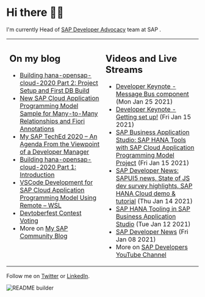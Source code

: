 
# Hi there 👋🏼

I'm currently Head of [SAP Developer Advocacy](https://developers.sap.com/) team at SAP .

<table><tr><td valign="top" width="50%">
 
## On my blog
- [Building hana-opensap-cloud-2020 Part 2: Project Setup and First DB Build](https://blogs.sap.com/?p=1258763) 
- [New SAP Cloud Application Programming Model Sample for Many-to-Many Relationships and Fiori Annotations](https://blogs.sap.com/2020/12/21/new-sap-cloud-application-programming-model-sample-for-many-to-many-relationships-and-fiori-annotations/) 
- [My SAP TechEd 2020 – An Agenda From the Viewpoint of a Developer Manager](https://blogs.sap.com/2020/11/13/my-sap-teched-2020-an-agenda-from-the-viewpoint-of-a-developer-manager/) 
- [Building hana-opensap-cloud-2020 Part 1: Introduction](https://blogs.sap.com/?p=1219900) 
- [VSCode Development for SAP Cloud Application Programming Model Using Remote – WSL](https://blogs.sap.com/2020/11/10/vscode-development-for-sap-cloud-application-programming-model-using-remote-wsl/) 
- [Devtoberfest Contest Voting](https://blogs.sap.com/2020/11/09/devtoberfest-contest-voting/) 
- More on [My SAP Community Blog](https://people.sap.com/thomas.jung#content:blogposts)
</td>
  
<td valign="top" width="50%">
  
## Videos and Live Streams
- [Developer Keynote - Message Bus component](https://www.youtube.com/watch?v=0-b-V5vd14Y) (Mon Jan 25 2021)
- [Developer Keynote - Getting set up!](https://www.youtube.com/watch?v=9Q-84fxe0Jg) (Fri Jan 15 2021)
- [SAP Business Application Studio: SAP HANA Tools with SAP Cloud Application Programming Model Project](https://www.youtube.com/watch?v=nPES1Sf9afM) (Fri Jan 15 2021)
- [SAP Developer News: SAPUI5 news, State of JS dev survey highlights, SAP HANA Cloud demo & tutorial](https://www.youtube.com/watch?v=hiaKmUoo9Wk) (Thu Jan 14 2021)
- [SAP HANA Tooling in SAP Business Application Studio](https://www.youtube.com/watch?v=IKIeQ8Sv7Tw) (Tue Jan 12 2021)
- [SAP Developer News](https://www.youtube.com/watch?v=o4CU8DxBcSs) (Fri Jan 08 2021)
- More on [SAP Developers YouTube Channel](https://www.youtube.com/channel/UCNfmelKDrvRmjYwSi9yvrMg)
</td></tr></table>

Follow me on [Twitter](https://twitter.com/thomas_jung) or [LinkedIn](https://www.linkedin.com/in/thomasjungsap/).

![README builder](https://github.com/jung-thomas/jung-thomas/workflows/README%20builder/badge.svg)


